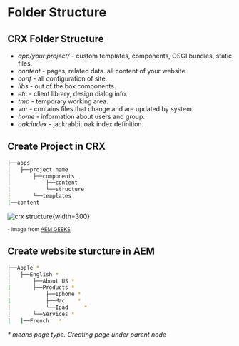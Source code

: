 # Folder Structure

## CRX Folder Structure
- *app/your project/* - custom templates, components, OSGI bundles, static files.
- *content* - pages, related data. all content of your website.
- *conf* - all configuration of site.
- *libs* - out of the box components.
- *etc* - client library, design dialog info.
- *tmp* - temporary working area.
- *var* - contains files that change and are updated by system.
- *home* - information about users and group.
- *oak:index* - jackrabbit oak index definition.

## Create Project in CRX

```bash
├──apps
│	├──project name
│		├──components
│			├──content
│			└──structure
│		└──templates 
|──content
```
![crx structure](/assets/img/aem/crx-structure.png){width=300}
<p><sup>- image from <a href="https://www.youtube.com/c/AEMGeeks" target="_blank">AEM GEEKS</a></sup></p>

## Create website sturcture  in AEM

```bash
├──Apple *
│	├──English *
│		├──About US *
|		├──Products *
│			├──Iphone *
|			├──Mac	  *
│			└──Ipad 	*
│		└──Services *
|	|──French	*
```
*\* means page type. Creating page under parent node*
